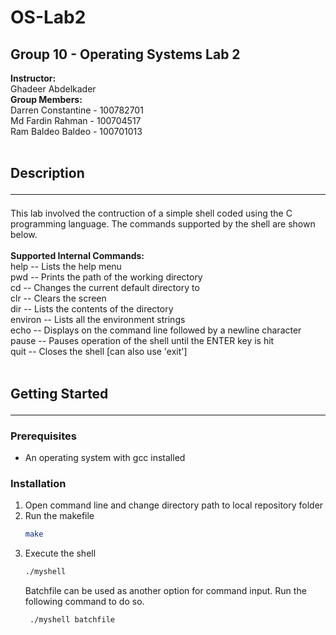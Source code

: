 # OS-Lab2
## Group 10 - Operating Systems Lab 2 
<strong>Instructor:</strong><br>
Ghadeer Abdelkader
<br>
<strong>Group Members:</strong><br>
Darren Constantine - 100782701<br>
Md Fardin Rahman - 100704517<br>
Ram Baldeo Baldeo - 100701013
<br>
<br>

## Description<hr>
This lab involved the contruction of a simple shell coded using the C programming language. The commands supported by the shell are shown below.<br><br>
<strong>Supported Internal Commands:</strong><br>
help -- Lists the help menu<br>
pwd -- Prints the path of the working directory<br>
cd <path> -- Changes the current default directory to <directory><br>
clr -- Clears the screen<br>
dir <directory> -- Lists the contents of the directory<br>
environ -- Lists all the environment strings<br>
echo <comment> -- Displays <comment> on the command line followed by a newline character<br>
pause -- Pauses operation of the shell until the ENTER key is hit<br>
quit -- Closes the shell [can also use 'exit']<br>
<br>
## Getting Started<hr>
### Prerequisites
 - An operating system with gcc installed
### Installation
1. Open command line and change directory path to local repository folder
2. Run the makefile
     ```sh
     make
     ```
3. Execute the shell
     ```sh
     ./myshell
     ```
     Batchfile can be used as another option for command input. Run the following command to do so.
    ```sh
     ./myshell batchfile
     ```
